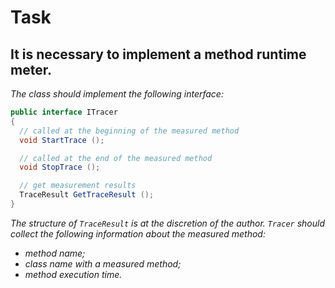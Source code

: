 # Task
## It is necessary to implement a method runtime meter.

*The class should implement the following interface:*
````C#
public interface ITracer
{
  // called at the beginning of the measured method
  void StartTrace ();

  // called at the end of the measured method
  void StopTrace ();

  // get measurement results
  TraceResult GetTraceResult ();
}
````
*The structure of `TraceResult` is at the discretion of the author.
`Tracer` should collect the following information about the measured method:*

* *method name;*
* *class name with a measured method;*
* *method execution time.*
